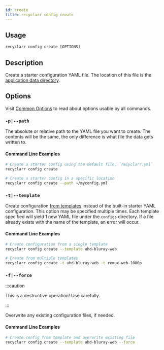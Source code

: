 ```yaml
---
id: create
title: recyclarr config create
---
```


## Usage

```js
recyclarr config create [OPTIONS]
```

## Description

Create a starter configuration YAML file. The location of this file is the [application data
directory](/file-structure.md#appdata-directory).

## Options

Visit [Common Options](../common.md) to read about options usable by all commands.

### `-p|--path`

The absolute or relative path to the YAML file you want to create. The contents will be the same,
the only difference is what file the data gets written to.

#### Command Line Examples

```bash
# Create a starter config using the default file, `recyclarr.yml`
recyclarr config create

# Create a starter config in a specific location
recyclarr config create --path ~/myconfig.yml
```

### `-t|--template`

Create configuration [from templates][templates] instead of the built-in starter YAML configuration.
This option may be specified multiple times. Each template specified will yield 1 new YAML file
under the `configs` directory. If a file already exists with the name of the template, an error will
occur.

[templates]: https://github.com/recyclarr/config-templates

#### Command Line Examples

```bash
# Create configuration from a single template
recyclarr config create --template uhd-bluray-web

# Create from multiple templates
recyclarr config create -t uhd-bluray-web -t remux-web-1080p
```

### `-f|--force`

:::caution

This is a destructive operation! Use carefully.

:::

Overwrite any existing configuration files, if needed.

#### Command Line Examples

```bash
# Create config from template and overwrite existing file
recyclarr config create --template uhd-bluray-web --force
```
